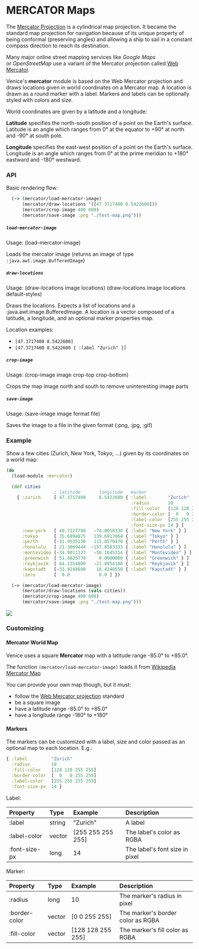 # MERCATOR Maps

The [Mercator Projection](https://en.wikipedia.org/wiki/Mercator_projection)
is a cylindrical map projection. It became the standard map projection for 
navigation because of its unique property of being conformal (preserving angles) 
and allowing a ship to sail in a constant compass direction to reach its 
destination.

Many major online street mapping services like  _Google Maps_  
or  _OpenStreetMap_  use a variant of the Mercator projection called
[Web Mercator](https://en.wikipedia.org/wiki/Web_Mercator_projection).

Venice's **mercator** module is based on the Web Mercator projection 
and draws locations given in world coordinates on a Mercator map. 
A location is drawn as a round marker with a label. Markers and labels
can be optionally styled with colors and size.

World coordinates are given by a latitude and a longitude:

**Latitude** specifies the north-south position of a point on the Earth's
surface. Latitude is an angle which ranges from 0° at the equator to +90°
at north and -90° at south pole.

**Longitude** specifies the east-west position of a point on the Earth's
surface. Longitude is an angle which ranges from 0° at the prime meridian
to +180° eastward and -180° westward.


### API

Basic rendering flow:

```clojure
  (-> (mercator/load-mercator-image)
      (mercator/draw-locations '([47.3717400 8.5422600]))
      (mercator/crop-image 400 600)
      (mercator/save-image :png "./test-map.png")))
```

##### `load-mercator-image`

Usage: (load-mercator-image)

Loads the mercator image (returns an image of type `:java.awt.image.BufferedImage`)


##### `draw-locations`

Usage: (draw-locations image locations) (draw-locations image locations default-styles)

Draws the locations. Expects a list of locations and a :java.awt.image.BufferedImage. 
A location is a vector composed of a latitude, a longitude, and an optional marker properties 
map.

Location examples:

- `[47.3717400 8.5422600]`
- `[47.3717400 8.5422600 { :label "Zurich" }]`


##### `crop-image`

Usage: (crop-image image crop-top crop-bottom)

Crops the map image north and south to remove uninteresting image parts


##### `save-image`

Usage: (save-image image format file)

Saves the image to a file in the given format (:png, :jpg, :gif)



### Example

Show a few cities (Zurich, New York, Tokyo, ...) given by its coordinates on 
a world map:

```clojure
(do
  (load-module :mercator)

  (def cities
                  ; latitude       longitude   marker
    { :zurich     [ 47.3717400     8.5422600 { :label        "Zurich"
                                               :radius       10
                                               :fill-color   [128 128 255 255]
                                               :border-color [  0   0 255 255]
                                               :label-color  [255 255 255 255]
                                               :font-size-px 14 } ]
      :new-york   [ 40.7127780   -74.0058330 { :label "New York" } ]
      :tokyo      [ 35.6894875   139.6917064 { :label "Tokyo" } ]
      :perth      [-31.9535130   115.8570470 { :label "Perth" } ]
      :honolulu   [ 21.3069444  -157.8583333 { :label "Honolulu" } ]
      :montevideo [-34.9011127   -56.1645314 { :label "Montevideo" } ]
      :greenwich  [ 51.4825770     0.0000000 { :label "Greenwich" } ]
      :reykjavik  [ 64.1354800   -21.8954100 { :label "Reykjavik" } ]
      :kapstadt   [-33.9248690    18.4240550 { :label "Kapstadt" } ]
      :zero       [  0.0           0.0 ] })

  (-> (mercator/load-mercator-image)
      (mercator/draw-locations (vals cities))
      (mercator/crop-image 400 600)
      (mercator/save-image :png "./test-map.png")))
```

<img src="https://github.com/jlangch/venice/blob/master/doc/charts/mercator.png">


### Customizing

#### Mercator World Map

Venice uses a square **Mercator**  map with a latitude range -85.0° to +85.0°.

The function `(mercator/load-mercator-image)` loads it from [Wikipedia Mercator Map](https://upload.wikimedia.org/wikipedia/commons/7/73/Mercator_projection_Square.JPG)

You can provide your own map though, but it must:

- follow the [Web Mercator projection](https://en.wikipedia.org/wiki/Web_Mercator_projection) standard
- be a square image
- have a latitude range -85.0° to +85.0°
- have a longitude range -180° to +180°


#### Markers

The markers can be customized with a label, size and color passed as an optional map to each location. E.g.:

```clojure
{ :label         "Zurich"
  :radius        10
  :fill-color    [128 128 255 255]
  :border-color  [  0   0 255 255]
  :label-color   [255 255 255 255]
  :font-size-px  14 }
```

Label:

| Property          | Type   | Example           | Description                    |
| :---              | :---   | :---              | :---                           |
| :label            | string | "Zurich"          | A label                        |
| :label-color      | vector | [255 255 255 255] | The label's color as RGBA      |
| :font-size-px     | long   | 14                | The label's font size in pixel |

Marker:

| Property          | Type   | Example           | Description                       |
| :---              | :---   | :---              | :---                              |
| :radius           | long   | 10                | The marker's radius in pixel      |
| :border-color     | vector | [0 0 255 255]     | The marker's border color as RGBA |
| :fill-color       | vector | [128 128 255 255] | The marker's fill color as RGBA   |

